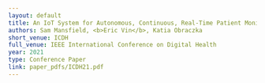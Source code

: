 ```yaml
---
layout: default
title: An IoT System for Autonomous, Continuous, Real-Time Patient Monitoring and Its Application to Pressure Injury Management
authors: Sam Mansfield, <b>Eric Vin</b>, Katia Obraczka
short_venue: ICDH
full_venue: IEEE International Conference on Digital Health
year: 2021
type: Conference Paper
link: paper_pdfs/ICDH21.pdf
---
```

